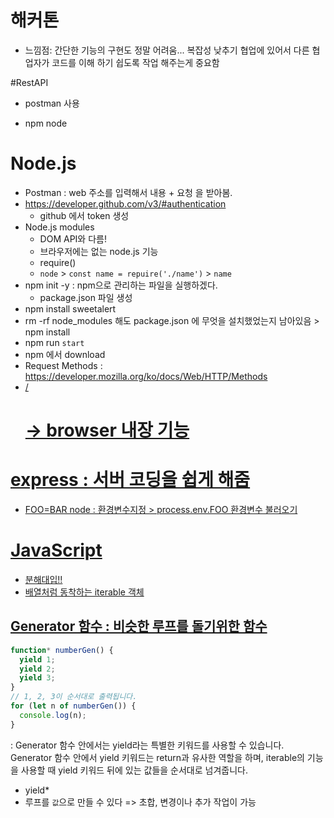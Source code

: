 # 해커톤

* 느낌점: 간단한 기능의 구현도 정말 어려움... 복잡성 낮추기 협업에 있어서 다른 협업자가 코드를 이해 하기 쉽도록 작업 해주는게 중요함 

#RestAPI

* postman 사용

* npm node

# Node.js   
  - Postman : web 주소를 입력해서 내용 + 요청 을 받아봄.
  - https://developer.github.com/v3/#authentication
    * github 에서 token 생성
  - Node.js modules
    * DOM API와 다름!
    * 브라우저에는 없는 node.js 기능 
    * require()
    * `node` > `const name = repuire('./name')` > `name`
  - npm init -y :  npm으로 관리하는 파일을 실행하겠다. 
    * package.json 파일 생성 
  - npm install sweetalert 
  - rm -rf node_modules 해도 package.json 에 무엇을 설치했었는지 남아있음 > npm install
  - npm run `start`
  - npm 에서 download
  - Request Methods : https://developer.mozilla.org/ko/docs/Web/HTTP/Methods
  - <a href="#idname"> / <h1 id="idname"> -> browser 내장 기능
# express : 서버 코딩을 쉽게 해줌
  - FOO=BAR node : 환경변수지정 > process.env.FOO 환경변수 불러오기
# JavaScript
- 분해대입!!
- 배열처럼 동착하는 iterable 객체
## Generator 함수 : 비슷한 루프를 돌기위한 함수
```js
function* numberGen() {
  yield 1;
  yield 2;
  yield 3;
}
// 1, 2, 3이 순서대로 출력됩니다.
for (let n of numberGen()) {
  console.log(n);
}
```
: Generator 함수 안에서는 yield라는 특별한 키워드를 사용할 수 있습니다. Generator 함수 안에서 yield 키워드는 return과 유사한 역할을 하며, iterable의 기능을 사용할 때 yield 키워드 뒤에 있는 값들을 순서대로 넘겨줍니다.
- yield* 
- 루프를 `값`으로 만들 수 있다 => 초합, 변경이나 추가 작업이 가능